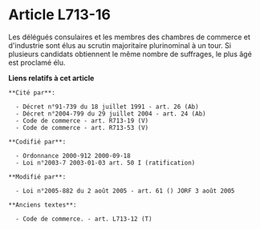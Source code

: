 # Article L713-16

Les délégués consulaires et les membres des chambres de commerce et d'industrie sont élus au scrutin majoritaire plurinominal
à un tour. Si plusieurs candidats obtiennent le même nombre de suffrages, le plus âgé est proclamé élu.

**Liens relatifs à cet article**

	**Cité par**:

	  - Décret n°91-739 du 18 juillet 1991 - art. 26 (Ab)
	  - Décret n°2004-799 du 29 juillet 2004 - art. 24 (Ab)
	  - Code de commerce - art. R713-19 (V)
	  - Code de commerce - art. R713-53 (V)

	**Codifié par**:

	  - Ordonnance 2000-912 2000-09-18
	  - Loi n°2003-7 2003-01-03 art. 50 I (ratification)

	**Modifié par**:

	  - Loi n°2005-882 du 2 août 2005 - art. 61 () JORF 3 août 2005

	**Anciens textes**:

	  - Code de commerce. - art. L713-12 (T)
